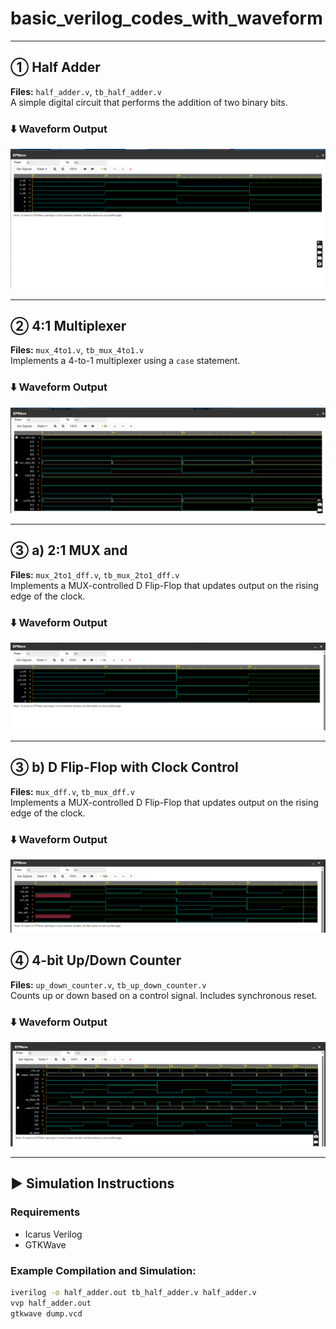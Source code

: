 # basic_verilog_codes_with_waveform

---

## ① Half Adder

**Files:** `half_adder.v`, `tb_half_adder.v`  
A simple digital circuit that performs the addition of two binary bits.

### ⬇️ Waveform Output

![Half Adder Waveform](./waveform_half_adder.png)

---

## ② 4:1 Multiplexer

**Files:** `mux_4to1.v`, `tb_mux_4to1.v`  
Implements a 4-to-1 multiplexer using a `case` statement.

### ⬇️ Waveform Output

![4:1 MUX Waveform](./waveform_mux_4to1.png)

---

## ③ a) 2:1 MUX and  


**Files:** `mux_2to1_dff.v`, `tb_mux_2to1_dff.v`  
Implements a MUX-controlled D Flip-Flop that updates output on the rising edge of the clock.

### ⬇️ Waveform Output

![2:1 MUX Waveform](./waveform_2to1_dff.png)

---
## ③ b) D Flip-Flop with Clock Control

**Files:** `mux_dff.v`, `tb_mux_dff.v`  
Implements a MUX-controlled D Flip-Flop that updates output on the rising edge of the clock.

### ⬇️ Waveform Output

![MUX + DFF Waveform](./waveform_mux_dff.png)
## ④ 4-bit Up/Down Counter

**Files:** `up_down_counter.v`, `tb_up_down_counter.v`  
Counts up or down based on a control signal. Includes synchronous reset.

### ⬇️ Waveform Output

![Up/Down Counter Waveform](./waveform_counter.png)

---

## ▶️ Simulation Instructions

### Requirements
- Icarus Verilog
- GTKWave

### Example Compilation and Simulation:
```bash
iverilog -o half_adder.out tb_half_adder.v half_adder.v
vvp half_adder.out
gtkwave dump.vcd
